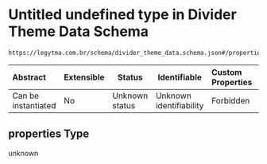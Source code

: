 # Untitled undefined type in Divider Theme Data Schema

```txt
https://legytma.com.br/schema/divider_theme_data.schema.json#/properties
```




| Abstract            | Extensible | Status         | Identifiable            | Custom Properties | Additional Properties | Access Restrictions | Defined In                                                                                          |
| :------------------ | ---------- | -------------- | ----------------------- | :---------------- | --------------------- | ------------------- | --------------------------------------------------------------------------------------------------- |
| Can be instantiated | No         | Unknown status | Unknown identifiability | Forbidden         | Allowed               | none                | [divider_theme_data.schema.json\*](../schema/divider_theme_data.schema.json) |

## properties Type

unknown
